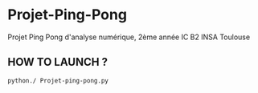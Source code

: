 # Projet-Ping-Pong
Projet Ping Pong d'analyse numérique, 2ème année IC B2 INSA Toulouse 

## HOW TO LAUNCH ?

```
python./ Projet-ping-pong.py 
```
